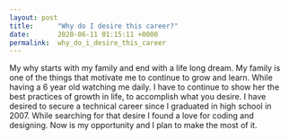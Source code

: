 ```yaml
---
layout: post
title:      "Why do I desire this career?"
date:       2020-06-11 01:15:11 +0000
permalink:  why_do_i_desire_this_career
---
```



My why starts with my family and end with a life long dream. My family is one of the things that motivate me to continue to grow and learn. While having a 6 year old watching me daily. I have to continue to show her the best practices of growth in life, to accomplish what you desire. I have desired to secure a technical career since I graduated in high school in 2007. While searching for that desire I found a love for coding and designing. Now is my opportunity and I plan to make the most of it.
